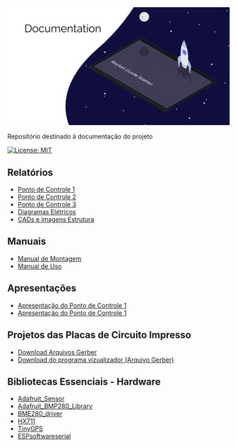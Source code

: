 <img src="assets/img/Capa.png" width="1000" title="">

Repositório destinado à documentação do projeto

[![License: MIT](https://img.shields.io/badge/License-MIT-yellow.svg)](https://opensource.org/licenses/MIT)


## Relatórios

- [Ponto de Controle 1](reports/PI2_PC1_fogueteiros.pdf)
- [Ponto de Controle 2](reports/PI2_PC2_fogueteiros.pdf)
- [Ponto de Controle 3](reports/PI2_PC3_fogueteiros.pdf)
- [Diagramas Elétricos](electric-diagrams/)
- [CADs e imagens Estrutura](Estrutura/)

## Manuais

- [Manual de Montagem](manuals/Manual_de_montagem.pdf)
- [Manual de Uso](manuals/Manual_do_usuario.pdf)

## Apresentações

- [Apresentação do Ponto de Controle 1](presentations/apresentacao_PC01.pdf)
- [Apresentação do Ponto de Controle 1](presentations/apresentacao_PC2.pdf)

## Projetos das Placas de Circuito Impresso

- [Download Arquivos Gerber](https://drive.google.com/drive/folders/1P1pQGE_zuSLOB5qd8zfESWqLDwtyoRKd)
- [Download do programa vizualizador (Arquivo Gerber)](https://sourceforge.net/projects/gerbv/files/)

## Bibliotecas Essenciais - Hardware

- [Adafruit_Sensor](https://github.com/adafruit/Adafruit_Sensor)
- [Adafruit_BMP280_Library](https://github.com/adafruit/Adafruit_BMP280_Library)
- [BME280_driver](https://github.com/BoschSensortec/BME280_driver)
- [HX711](https://github.com/bogde/HX711)
- [TinyGPS](https://github.com/mikalhart/TinyGPS)
- [ESPsoftwareserial](https://github.com/plerup/espsoftwareserial)

